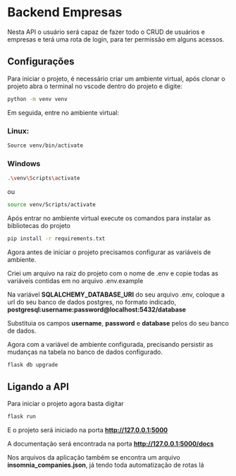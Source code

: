 # Backend Empresas

Nesta API o usuário será capaz de fazer todo o CRUD de usuários e empresas e terá uma rota de login, para ter permissão em alguns acessos.

## Configurações

Para iniciar o projeto, é necessário criar um ambiente virtual, após clonar o projeto abra o terminal no vscode dentro do projeto e digite:

```bash
python -m venv venv
```

Em seguida, entre no ambiente virtual:

### Linux:

```bash
Source venv/bin/activate
```

### Windows

```bash
.\venv\Scripts\activate
```

ou

```bash
source venv/Scripts/activate
```

Após entrar no ambiente virtual execute os comandos para instalar as bibliotecas do projeto

```bash
pip install -r requirements.txt
```

Agora antes de iniciar o projeto precisamos configurar as variáveis de ambiente.

Criei um arquivo na raiz do projeto com o nome de .env e copie todas as variáveis contidas em no arquivo .env.example

Na variável **SQLALCHEMY_DATABASE_URI** do seu arquivo .env, coloque a url do seu banco de dados postgres, no formato indicado, **postgresql:username:password@localhost:5432/database**

Substituia os campos **username**, **password** e **database** pelos do seu banco de dados.

Agora com a variável de ambiente configurada, precisando persistir as mudanças na tabela no banco de dados configurado.

```bash
flask db upgrade
```

## Ligando a API

Para iniciar o projeto agora basta digitar

```bash
flask run
```

E o projeto será iniciado na porta **http://127.0.0.1:5000**

A documentação será encontrada na porta **http://127.0.0.1:5000/docs**

Nos arquivos da aplicação também se encontra um arquivo **insomnia_companies.json**, já tendo toda automatização de rotas lá
